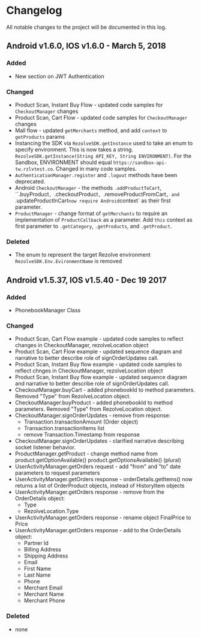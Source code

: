# Changelog

All notable changes to the project will be documented in this log.

## Android v1.6.0, IOS v1.6.0 - March 5, 2018

### Added
- New section on JWT Authentication

### Changed
- Product Scan, Instant Buy Flow - updated code samples for `CheckoutManager` changes
- Product Scan, Cart Flow - updated code samples for `CheckoutManager` changes
- Mall flow - updated `getMerchants` method, and add `context` to `getProducts` params
- Instancing the SDK via `RezolveSDK.getInstance` used to take an enum to specify environment. This is now takes a string.  `RezolveSDK.getInstance(String API_KEY, String ENVIRONMENT)`. For the Sandbox, ENVIRONMENT should equal `https://sandbox-api-tw.rzlvtest.co`. Changed in many code samples.
- `AuthenticationManager.register` and `.logout` methods have been deprecated.
- Android `CheckoutManager` - the methods `.addProductToCart`, ``.buyProduct`, `.checkoutProduct`, `.removeProductFromCart`, and `.updateProductInCart` now require Android `context` as their first parameter.
- `ProductManager` - change format of `getMerchants` to require an implementation of `ProductCallback` as a parameter. Add `this` context as first parameter to `.getCategory`, `.getProducts`, and `.getProduct`.


### Deleted
- The enum to represent the target Rezolve environment `RezolveSDK.Env.EvironmentName` is removed

## Android v1.5.37, IOS v1.5.40 - Dec 19 2017

### Added

- PhonebookManager Class

### Changed
- Product Scan, Cart Flow example - updated code samples to reflect changes in CheckoutManager, rezolveLocation object
- Product Scan, Cart Flow example - updated sequence diagram and narrative to better describe role of signOrderUpdates call.
- Product Scan, Instant Buy flow example - updated code samples to reflect chnges in CheckoutManager, rezolveLocation object
- Product Scan, Instant Buy flow example - updated sequence diagram and narrative to better describe role of signOrderUpdates call.
- CheckoutManager.buyCart - added phonebookId to method parameters. Removed "Type" from RezolveLocation object.
- CheckoutManager.buyProduct - added phonebookId to method parameters. Removed "Type" from RezolveLocation object.
- CheckoutManager.signOrderUpdates - remove from response:
    - Transaction.transactionAmount (Order object)
    - Transaction.transactionItems list
    - remove Transaction.Timestamp from response
- CheckoutManager.signOrderUpdates - clarified narrative describing socket listener behavior.
- ProductManager.getProduct - change method name from product.getOptionAvailable() product.getOptionsAvailable()  (plural)
- UserActivityManager.getOrders request - add "from" and "to" date parameters to request parameters
- UserActivityManager.getOrders response - orderDetails.getItems() now returns a list of OrderProduct objects, instead of HistoryItem objects
- UserActivityManager.getOrders response - remove from the OrderDetails object: 
    - Type
    - RezolveLocation.Type
- UserActivityManager.getOrders response - rename object FinalPrice to Price
- UserActivityManager.getOrders response - add to the OrderDetails object:
    - Partner Id
    - Billing Address
    - Shipping Address
    - Email
    - First Name
    - Last Name
    - Phone
    - Merchant Email
    - Merchant Name
    - Merchant Phone



### Deleted

- none

